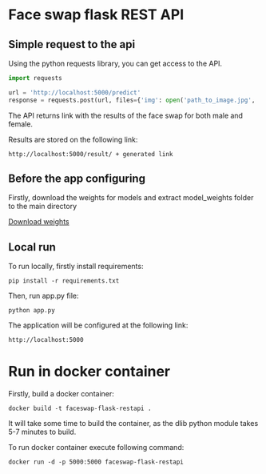 # Face swap flask REST API

## Simple request to the api

Using the python requests library, you can get access to the API.

```python
import requests

url = 'http://localhost:5000/predict'
response = requests.post(url, files={'img': open('path_to_image.jpg', 'rb')})
```

The API returns link with the results of the face swap for both male and female.

Results are stored on the following link:

```
http://localhost:5000/result/ + generated link
```

## Before the app configuring

Firstly, download the weights for models and extract model_weights folder to the main directory

[Download weights](https://drive.google.com/file/d/1U2BonClMqnDvTNEaBPtFYG5IqMICc18z/view?usp=sharing)


## Local run

To run locally, firstly install requirements:

```
pip install -r requirements.txt
```

Then, run app.py file:

```
python app.py
```

The application will be configured at the following link:

```
http://localhost:5000
```

# Run in docker container
 
Firstly, build a docker container:

```
docker build -t faceswap-flask-restapi .
```

It will take some time to build the container, as the dlib python module takes 5-7 minutes to build.

To run docker container execute following command:

```
docker run -d -p 5000:5000 faceswap-flask-restapi
```

